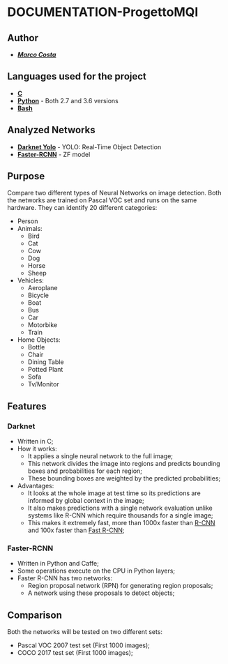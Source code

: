 # **DOCUMENTATION-ProgettoMQI**

## **Author**
* [**_Marco Costa_**](https://github.com/marco-96)

## **Languages used for the project**
* [**C**](https://en.wikipedia.org/wiki/C_(programming_language))
* [**Python**](https://en.wikipedia.org/wiki/Python_(programming_language)) - Both 2.7 and 3.6 versions
* [**Bash**](https://en.wikipedia.org/wiki/Bash_(Unix_shell))

## **Analyzed Networks**
* [**Darknet Yolo**](https://pjreddie.com/darknet/yolo/) - YOLO: Real-Time Object Detection
* [**Faster-RCNN**](https://github.com/rbgirshick/py-faster-rcnn) - ZF model

## **Purpose**
Compare two different types of Neural Networks on image detection.
Both the networks are trained on Pascal VOC set and runs on the same hardware.
They can identify 20 different categories:
* Person
* Animals:
    * Bird
    * Cat
    * Cow
    * Dog
    * Horse
    * Sheep
* Vehicles:
    * Aeroplane
    * Bicycle
    * Boat
    * Bus
    * Car
    * Motorbike
    * Train
* Home Objects:
    * Bottle
    * Chair
    * Dining Table
    * Potted Plant
    * Sofa
    * Tv/Monitor

## **Features**
### **Darknet**
* Written in C;
* How it works:
    * It applies a single neural network to the full image;
    * This network divides the image into regions and predicts bounding boxes and probabilities for each region;
    * These bounding boxes are weighted by the predicted probabilities;
* Advantages: 
    * It looks at the whole image at test time so its predictions are informed by global context in the image;
    * It also makes predictions with a single network evaluation unlike systems like R-CNN which require thousands for a single image;
    * This makes it extremely fast, more than 1000x faster than [R-CNN](https://github.com/rbgirshick/rcnn) and 100x faster than [Fast R-CNN](https://github.com/rbgirshick/fast-rcnn);

### **Faster-RCNN**
* Written in Python and Caffe;
* Some operations execute on the CPU in Python layers;
* Faster R-CNN has two networks:
    * Region proposal network (RPN) for generating region proposals;
    * A network using these proposals to detect objects;

## **Comparison**
Both the networks will be tested on two different sets:
* Pascal VOC 2007 test set (First 1000 images);
* COCO 2017 test set (First 1000 images);
